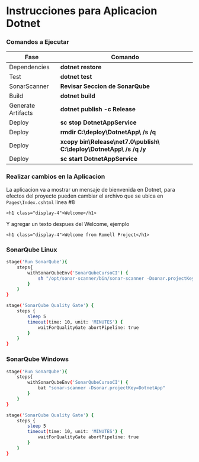 # Instrucciones para Aplicacion Dotnet

### Comandos a Ejecutar

| Fase | Comando |
| ------ | ------ |
| Dependencies | **dotnet restore** |
| Test | **dotnet test** |
| SonarScanner | **Revisar Seccion de SonarQube** |
| Build | **dotnet build** |
| Generate Artifacts | **dotnet publish -c Release** |
| Deploy | **sc stop DotnetAppService** |
| Deploy | **rmdir C:\deploy\DotnetApp\\ /s /q**   |
| Deploy | **xcopy bin\Release\net7.0\publish\\ C:\deploy\DotnetApp\\ /s /q /y** |
| Deploy | **sc start DotnetAppService** |

### Realizar cambios en la Aplicacion

La aplicacion va a mostrar un mensaje de bienvenida en Dotnet, para efectos del proyecto pueden cambiar el archivo que se ubica en `Pages\Index.cshtml` linea #8 

`<h1 class="display-4">Welcome</h1>`

Y agregar un texto despues del Welcome, ejemplo 

`<h1 class="display-4">Welcome from Romell Project</h1>`

### SonarQube Linux

```sh
stage('Run SonarQube'){
    steps{
        withSonarQubeEnv('SonarQubeCursoCI') {
            sh "/opt/sonar-scanner/bin/sonar-scanner -Dsonar.projectKey=DotnetApp"
        }
    }
}

stage('SonarQube Quality Gate') {
    steps {
        sleep 5
        timeout(time: 10, unit: 'MINUTES') {
            waitForQualityGate abortPipeline: true
        }
    }
}
```

### SonarQube Windows

```sh
stage('Run SonarQube'){
    steps{
        withSonarQubeEnv('SonarQubeCursoCI') {
            bat "sonar-scanner -Dsonar.projectKey=DotnetApp"
        }
    }
}

stage('SonarQube Quality Gate') {
    steps {
        sleep 5
        timeout(time: 10, unit: 'MINUTES') {
            waitForQualityGate abortPipeline: true
        }
    }
}
```

